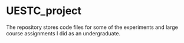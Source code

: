 # UESTC_project
The repository stores code files for some of the experiments and large course assignments I did as an undergraduate.
